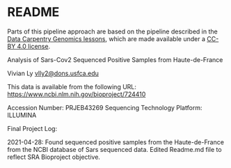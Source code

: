 # README

Parts of this pipeline approach are based on the pipeline described in the [Data Carpentry Genomics lessons](https://datacarpentry.org/genomics-workshop/), which are made available under a [CC-BY 4.0 license](https://creativecommons.org/licenses/by/4.0/).

Analysis of Sars-Cov2 Sequenced Positive Samples from Haute-de-France 

Vivian Ly 
vlly2@dons.usfca.edu 

This data is available from the following URL:
https://www.ncbi.nlm.nih.gov/bioproject/724410

Accession Number: PRJEB43269
Sequencing Technology Platform: ILLUMINA 

Final Project Log: 

2021-04-28: Found sequenced positive samples from the Haute-de-France from the NCBI database of Sars sequenced data. Edited Readme.md file to reflect SRA Bioproject objective. 
